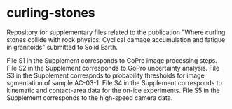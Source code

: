 # curling-stones
Repository for supplementary files related to the publication "Where curling stones collide with rock physics: Cyclical damage accumulation and fatigue in granitoids" submitted to Solid Earth.

File S1 in the Supplement corresponds to GoPro image processing steps. 
File S2 in the Supplement corresponds to GoPro uncertainty analysis. 
File S3 in the Supplement correspnds to probability thresholds for image sgmentation of sample AC-03-1.
File S4 in the Supplement corresponds to kinematic and contact-area data for the on-ice experiments.
File S5 in the Supplement corresponds to the high-speed camera data.
